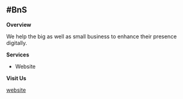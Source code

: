 #BnS
-
**Overview**

We help the big as well as small business to enhance their presence digitally.

**Services**
 - Website

**Visit Us**

 [website](https://bnstech.online)
